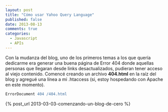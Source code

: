 ```yaml
---
layout: post
title: "Cómo usar Yahoo Query Language"
published: false
date: 2013-08-13
comments: true
categories:
  - Javascript
  - APIs
---
```

Con la mudanza del blog, uno de los primeros temas a los que quería dedicarme era generar una buena página de Error 404 donde aquellas personas que llegaran desde links desactualizados, pudieran tener acceso al viejo contenido. Comencé creando un archivo **404.html** en la raíz del blog y agregué una línea a mi .htaccess (si, estoy hospedando con Apache en este momento).

``` apache .htaccess
ErrorDocument 404 /404.html
```

{% post_url 2013-03-03-comenzando-un-blog-de-cero %}
